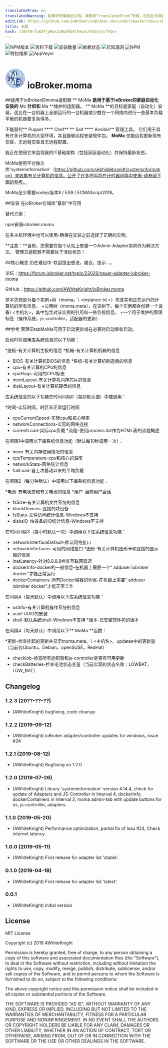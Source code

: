 ```yaml
---
translatedFrom: en
translatedWarning: 如果您想编辑此文档，请删除“translatedFrom”字段，否则此文档将再次自动翻译
editLink: https://github.com/ioBroker/ioBroker.docs/edit/master/docs/zh-cn/adapterref/iobroker.moma/README.md
title: 无题
hash: /18eY0rfu6ZFjyRax1iWpVkbXlO+pvLYm5mjCn/7nQc=
---
```

![NPM版本](http://img.shields.io/npm/v/iobroker.moma.svg)
![资料下载](https://img.shields.io/npm/dm/iobroker.moma.svg)
![安装数量](http://iobroker.live/badges/moma-stable.svg)
![依赖状态](https://img.shields.io/david/AWhiteKnight/iobroker.moma.svg)
![已知漏洞](https://snyk.io/test/github/AWhiteKnight/ioBroker.moma/badge.svg)
![NPM](https://nodei.co/npm/iobroker.moma.png?downloads=true)
![特拉维斯](http://img.shields.io/travis/AWhiteKnight/ioBroker.moma/master.svg)
![AppVeyor](https://ci.appveyor.com/api/projects/status/github/AWhiteKnight/ioBroker.moma?branch=master&svg=true)

<h1><img src="admin/moma.png" width="64"/> ioBroker.moma </h1>

##适用于ioBroker的moma适配器
** MoMa **是用于基于ioBroker的家庭自动化安装的** Mo **针织和** Ma **维护的适配器。
** MoMa **的目标是家庭（自动化）安装，这比在一台机器上全部运行的一台机器或少数在一个网络内进行一些基本负载平衡的机器要复杂得多。

不能替代** Puppet **** Chef** ** Salt **** Ansible** 管理工具。
它们用于具有许多计算机的大型环境，并且能够远程安装软件包。 **MoMa** 仅能远程更新现有安装，无远程安装且无远程配置。

我正在使用它来监视我的IT基础架构（包括家庭自动化）并保持最新状态。

MoMa使用平台独立库'systeminformation'（https://github.com/sebhildebrandt/systeminformation）来收集有关计算机的信息。公开了许多呼叫将在计时器间隔中使用-请参阅下面的参考。

MoMa至少需要nodejs版本8 / ES9 / ECMAScript2018。

##安装
在ioBroker存储库“最新”中可用

替代方案：

npm安装iobroker.moma

在多主机环境中也可以使用-确保在安装之前选择了正确的实例。

**注意：**当前，您需要在每个从站上安装一个Admin-Adapter实例作为解决方法。
管理员适配器不需要处于活动状态！

##核心概念
仍在建设中-欢迎提出想法，建议，提示...。

论坛：https://forum.iobroker.net/topic/22026/neuer-adapter-iobroker-moma

GitHub：https://github.com/AWhiteKnight/ioBroker.moma

基本思想是为每个实例+树（moma。\ <instance-id \>）包含实例正在运行的计算机的所有信息。
+公用树（moma.meta），在该树下，每个实例都会创建一个设备\ <主机名\>，其中包含对该实例的引用和一些监视信息。
+一个用于维护的管理标签（操作系统，js-controller，适配器的更新）

##参考
管理员tabMoMa可用于启动更新或在必要时启动重新启动。

启动时将调用库系统信息的以下功能：

*底板-有关计算机主板的信息
*机箱-有关计算机机箱的信息
* BIOS-有关计算机BIOS的信息
*系统-有关计算机制造商的信息
* cpu-有关计算机CPU的信息
* cpuFlags-可用的CPU标志
* memLayout-有关计算机内存芯片的信息
* diskLayout-有关计算机硬盘的信息

库系统信息的以下功能在时间间隔0（每秒默认值）中被调用：

*时间-实际时间，时区和正常运行时间
* cpuCurrentSpeed-实际cpu和核心频率
* networkConnections-实际的网络连接
* currentLoad-实际cpu负载
*流程-使用process.list作为HTML表的流程概述

在间隔1中调用以下库系统信息功能（默认每10秒调用一次）：

* mem-有关内存使用情况的信息
* cpuTemperature-cpu和核心的温度
* networkStats-网络统计信息
* fullLoad-自上次启动以来的平均负载

在间隔2（每分钟默认）中调用以下库系统信息功能：

*电池-充电状态和有关电池的信息
*用户-当前用户会话
* fsSize-有关计算机文件系统的信息
* blockDevices-连接的块设备
* fsStats-文件访问统计信息-Windows不支持
* disksIO-块设备的IO统计信息-Windows不支持

在时间间隔3（每小时默认一次）中调用以下库系统信息功能：

* networkInterfaceDefault-默认网络接口
* networkInterfaces-可用的网络接口
*图形-有关计算机图形卡和连接的显示器的信息
* inetLatency-针对8.8.8.8检查互联网延迟
* dockerInfo-docker的一般信息-在机器上需要一个“ adduser iobroker docker”才能正常运行
* dockerContainers-所有Docker容器的列表-在机器上需要“ adduser iobroker docker”才能正常工作

在间隔4（每天默认）中调用以下库系统信息功能：

* osInfo-有关计算机操作系统的信息
* uuid-UUID的安装
* shell-默认系统shell-Windows不支持
*版本-已安装软件包的版本

在间隔4（每天默认）中调用以下** MoMa **函数：

*更新-检查挂起的更新并显示moma.meta。\ <主机名\>。updates中的更新量（当前仅Ubuntu，Debian，openSUSE，RedHat）
* checkIob-检查所有适配器和js-controller是否有可用更新
* checkBatteries-检查电池状态变量（当前实现的状态名称：LOWBAT，LOW_BAT）

## Changelog

### 1.2.3 (20??-??-??)
* (AWhiteKnight) bugfixing, code cleanup 

### 1.2.2 (2019-09-12)
* (AWhiteKnight) ioBroker adapter/controller updates for windows, issue #24 

### 1.2.1 (2019-08-12)
* (AWhiteKnight) Bugfixing on 1.2.0 

### 1.2.0 (2019-07-26)
* (AWhiteKnight) Library 'systeminformation' version 4.14.4, 
                 check for update of Adapters and JS-Controller in Interval 4,
				 dockerInfo, dockerContainers in Interval 3,
				 moma admin-tab with update buttons for os, js-controller, adapters.

### 1.1.0 (2019-05-20)
* (AWhiteKnight) Performance optimization,
				 partial fix of Issu #24,
				 Check internet latency.

### 1.0.0 (2019-05-11)
* (AWhiteKnight) First release for adapter list 'stable'.

### 0.1.0 (2019-04-18)
* (AWhiteKnight) First release for adapter list 'latest'.

### 0.0.1
* (AWhiteKnight) initial version

## License
MIT License

Copyright (c) 2019 AWhiteKnight

Permission is hereby granted, free of charge, to any person obtaining a copy
of this software and associated documentation files (the "Software"), to deal
in the Software without restriction, including without limitation the rights
to use, copy, modify, merge, publish, distribute, sublicense, and/or sell
copies of the Software, and to permit persons to whom the Software is
furnished to do so, subject to the following conditions:

The above copyright notice and this permission notice shall be included in all
copies or substantial portions of the Software.

THE SOFTWARE IS PROVIDED "AS IS", WITHOUT WARRANTY OF ANY KIND, EXPRESS OR
IMPLIED, INCLUDING BUT NOT LIMITED TO THE WARRANTIES OF MERCHANTABILITY,
FITNESS FOR A PARTICULAR PURPOSE AND NONINFRINGEMENT. IN NO EVENT SHALL THE
AUTHORS OR COPYRIGHT HOLDERS BE LIABLE FOR ANY CLAIM, DAMAGES OR OTHER
LIABILITY, WHETHER IN AN ACTION OF CONTRACT, TORT OR OTHERWISE, ARISING FROM,
OUT OF OR IN CONNECTION WITH THE SOFTWARE OR THE USE OR OTHER DEALINGS IN THE
SOFTWARE.